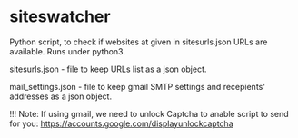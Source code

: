 # siteswatcher
Python script, to check if websites at given in sitesurls.json URLs are available. Runs under python3.


sitesurls.json - file to keep URLs list as a json object.

mail_settings.json  - file to keep gmail SMTP settings and recepients' addresses as a json object.

!!! Note:
If using gmail, we need to unlock Captcha to anable script to send for you: https://accounts.google.com/displayunlockcaptcha 

